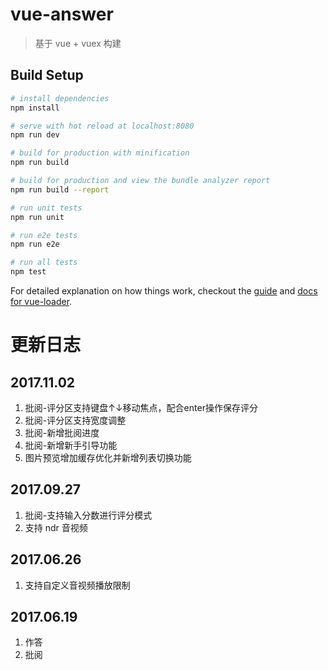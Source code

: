 # vue-answer

> 基于 vue + vuex 构建

## Build Setup

``` bash
# install dependencies
npm install

# serve with hot reload at localhost:8080
npm run dev

# build for production with minification
npm run build

# build for production and view the bundle analyzer report
npm run build --report

# run unit tests
npm run unit

# run e2e tests
npm run e2e

# run all tests
npm test
```

For detailed explanation on how things work, checkout the [guide](http://vuejs-templates.github.io/webpack/) and [docs for vue-loader](http://vuejs.github.io/vue-loader).

# 更新日志
## 2017.11.02
1. 批阅-评分区支持键盘↑↓移动焦点，配合enter操作保存评分
2. 批阅-评分区支持宽度调整
3. 批阅-新增批阅进度
4. 批阅-新增新手引导功能
5. 图片预览增加缓存优化并新增列表切换功能

## 2017.09.27
1. 批阅-支持输入分数进行评分模式
2. 支持 ndr 音视频

## 2017.06.26
1. 支持自定义音视频播放限制

## 2017.06.19
1. 作答
2. 批阅
